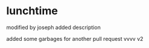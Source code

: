 lunchtime
=========
modified by joseph
added description

added some garbages for another pull request
vvvv
v2
